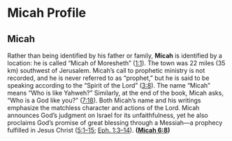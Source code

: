 # Micah Profile

## Micah

Rather than being identified by his father or family, **Micah** is identified by a location: he is called “Micah of Moresheth” ([1:1](https://www.esv.org/Micah+1%3A1/)). The town was 22 miles (35 km) southwest of Jerusalem. Micah’s call to prophetic ministry is not recorded, and he is never referred to as “prophet,” but he is said to be speaking according to the “Spirit of the Lord” ([3:8](https://www.esv.org/Micah+3%3A8/)). The name “Micah” means “Who is like Yahweh?” Similarly, at the end of the book, Micah asks, “Who is a God like you?” ([7:18](https://www.esv.org/Micah+7%3A18/)). Both Micah’s name and his writings emphasize the matchless character and actions of the Lord. Micah announces God’s judgment on Israel for its unfaithfulness, yet he also proclaims God’s promise of great blessing through a Messiah—a prophecy fulfilled in Jesus Christ ([5:1–15](https://www.esv.org/Micah+5%3A1%E2%80%9315/); [Eph. 1:3–14](https://www.esv.org/Ephesians+1%3A3%E2%80%9314/)). **([Micah 6:8](https://www.esv.org/Micah+6%3A8/))**

